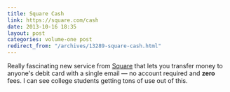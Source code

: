```yaml
---
title: Square Cash
link: https://square.com/cash
date: 2013-10-16 18:35
layout: post
categories: volume-one post
redirect_from: "/archives/13289-square-cash.html"
---
```



Really fascinating new service from [Square](https://square.com/) that lets you transfer money to anyone's debit card with a single email &mdash; no account required and **zero** fees. I can see college students getting tons of use out of this.
